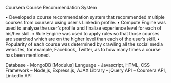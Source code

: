 Coursera Course Recommendation System

•	Developed a course recommendation system that recommended multiple courses from coursera using user's Linkedin profile.
•	Compute Engine was used to analyse the user’s profile and finalize experience level for each of his/her skill.
•	Rule Engine was used to apply rules so that those courses are searched which are on the higher level than each of the user’s skill.
•	Popularity of each course was determined by crawling all the social media websites, for example, Facebook, Twitter, as to how many times a course has been mentioned.

Database - MongoDB [Modulus]
Language - Javascript, HTML, CSS
Framework – Node,js, Express.js, AJAX
Library – jQuery
API – Coursera API, Linkedin API
